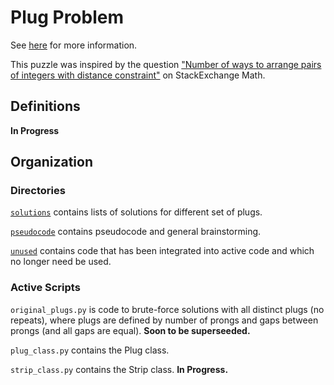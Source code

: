 # Plug Problem

See [here](https://www.cs.umb.edu/~eb/plugs/) for more information.

This puzzle was inspired by the question ["Number of ways to arrange pairs of integers with distance constraint"](http://math.stackexchange.com/questions/4124452/number-of-ways-to-arrange-pairs-of-integers-with-distance-constraint) on StackExchange Math.

## Definitions

**In Progress**

## Organization

### Directories

[`solutions`](/solutions) contains lists of solutions for different set of plugs.

[`pseudocode`](/pseudocode) contains pseudocode and general brainstorming.

[`unused`](/unused) contains code that has been integrated into active code and which no longer need be used.

### Active Scripts

`original_plugs.py` is code to brute-force solutions with all distinct plugs (no repeats), where plugs are defined by number of prongs and gaps between prongs (and all gaps are equal).  **Soon to be superseeded.**

`plug_class.py` contains the Plug class.

`strip_class.py` contains the Strip class. **In Progress.**